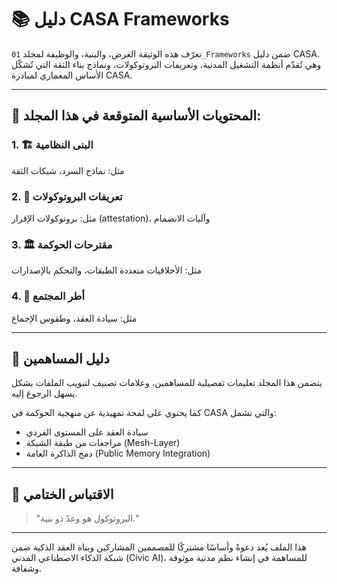 # 📚 دليل CASA Frameworks

تعرّف هذه الوثيقة الغرض، والبنية، والوظيفة لمجلد `01_Frameworks` ضمن دليل CASA.  
وهي تُقدّم أنظمة التشغيل المدنية، وتعريفات البروتوكولات، ونماذج بناء الثقة التي تُشكّل الأساس المعماري لمبادرة CASA.

---

## 🧩 المحتويات الأساسية المتوقعة في هذا المجلد:

### 1. 🏗️ البنى النظامية  
مثل: نماذج السرد، شبكات الثقة

### 2. 📜 تعريفات البروتوكولات  
مثل: بروتوكولات الإقرار (attestation)، وآليات الانضمام

### 3. 🏛️ مقترحات الحوكمة  
مثل: الأخلاقيات متعددة الطبقات، والتحكم بالإصدارات

### 4. 🤝 أطر المجتمع  
مثل: سيادة العقد، وطقوس الإجماع

---

## 👥 دليل المساهمين

يتضمن هذا المجلد تعليمات تفصيلية للمساهمين، وعلامات تصنيف لتبويب الملفات بشكل يسهل الرجوع إليه.

كما يحتوي على لمحة تمهيدية عن منهجية الحوكمة في CASA والتي تشمل:

- سيادة العقد على المستوى الفردي  
- مراجعات من طبقة الشبكة (Mesh-Layer)  
- دمج الذاكرة العامة (Public Memory Integration)

---

## 🧭 الاقتباس الختامي

> "البروتوكول هو وعدٌ ذو بنية."

---

هذا الملف يُعد دعوةً وأساسًا مشتركًا للمصممين المشاركين وبناة العقد الذكية ضمن شبكة الذكاء الاصطناعي المدني (Civic AI)، للمساهمة في إنشاء نظم مدنية موثوقة وشفافة.
